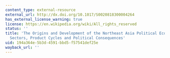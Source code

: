 ```yaml
---
content_type: external-resource
external_url: http://dx.doi.org/10.1017/S0020818300004264
has_external_license_warning: true
license: https://en.wikipedia.org/wiki/All_rights_reserved
status: ''
title: 'The Origins and Development of the Northeast Asia Political Economy: Industrial
  Sectors, Product Cycles and Political Consequences'
uid: 194a364e-5b3d-4591-bbd5-f57541def25e
wayback_url: ''
---
```


